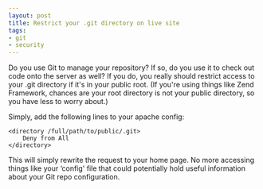 ```yaml
---
layout: post
title: Restrict your .git directory on live site
tags:
- git
- security
---
```

Do you use Git to manage your repository? If so, do you use it to check out code onto the server as well? If you do, you really should restrict access to your .git directory if it's in your public root. (If you're using things like Zend Framework, chances are your root directory is not your public directory, so you have less to worry about.)

Simply, add the following lines to your apache config:

    <directory /full/path/to/public/.git>
        Deny from All
    </directory>

This will simply rewrite the request to your home page. No more accessing things like your ‘config' file that could potentially hold useful information about your Git repo configuration. 